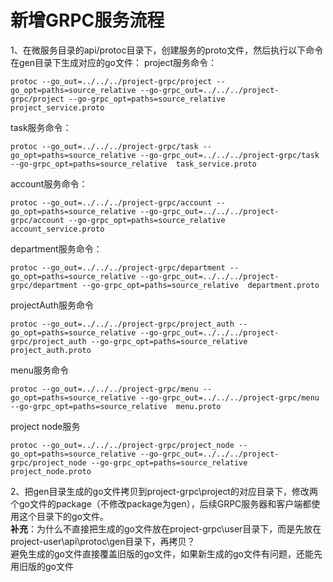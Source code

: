 # 新增GRPC服务流程
1、在微服务目录的api/protoc目录下，创建服务的proto文件，然后执行以下命令在gen目录下生成对应的go文件：
project服务命令：
```shell
protoc --go_out=../../../project-grpc/project --go_opt=paths=source_relative --go-grpc_out=../../../project-grpc/project --go-grpc_opt=paths=source_relative  project_service.proto
```
task服务命令：
```shell
protoc --go_out=../../../project-grpc/task --go_opt=paths=source_relative --go-grpc_out=../../../project-grpc/task --go-grpc_opt=paths=source_relative  task_service.proto
```
account服务命令：
```
protoc --go_out=../../../project-grpc/account --go_opt=paths=source_relative --go-grpc_out=../../../project-grpc/account --go-grpc_opt=paths=source_relative  account_service.proto
```

department服务命令：
```
protoc --go_out=../../../project-grpc/department --go_opt=paths=source_relative --go-grpc_out=../../../project-grpc/department --go-grpc_opt=paths=source_relative  department.proto
```

projectAuth服务命令
```
protoc --go_out=../../../project-grpc/project_auth --go_opt=paths=source_relative --go-grpc_out=../../../project-grpc/project_auth --go-grpc_opt=paths=source_relative  project_auth.proto
```

menu服务命令
```
protoc --go_out=../../../project-grpc/menu --go_opt=paths=source_relative --go-grpc_out=../../../project-grpc/menu --go-grpc_opt=paths=source_relative  menu.proto
```

project node服务
```
protoc --go_out=../../../project-grpc/project_node --go_opt=paths=source_relative --go-grpc_out=../../../project-grpc/project_node --go-grpc_opt=paths=source_relative  project_node.proto
```


2、把gen目录生成的go文件拷贝到project-grpc\project的对应目录下，修改两个go文件的package（不修改package为gen），后续GRPC服务器和客户端都使用这个目录下的go文件。<br/>
**补充**：为什么不直接把生成的go文件放在project-grpc\user目录下，而是先放在project-user\api\protoc\gen目录下，再拷贝？<br/>
避免生成的go文件直接覆盖旧版的go文件，如果新生成的go文件有问题，还能先用旧版的go文件